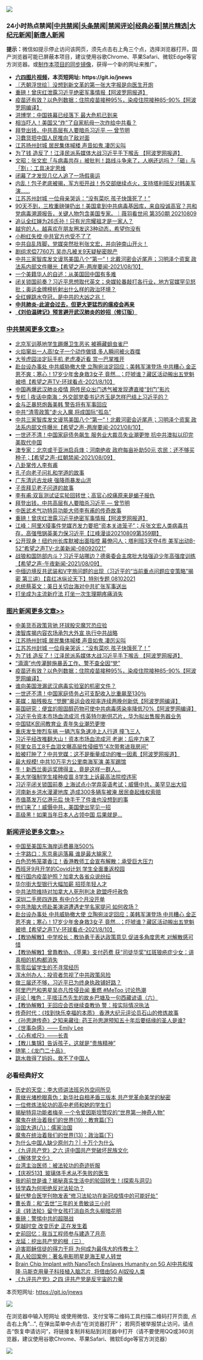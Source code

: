 ![](https://raw.githubusercontent.com/fqnews/bnews/master/64photo/fqnews-qr.jpg)

<div id="tt">
<h3>24小时热点禁闻|<a href="#%E4%B8%AD%E5%85%B1%E7%A6%81%E9%97%BB%E6%9B%B4%E5%A4%9A%E6%96%87%E7%AB%A0">中共禁闻</a>|<a href="#%E5%9B%BE%E7%89%87%E6%96%B0%E9%97%BB%E6%9B%B4%E5%A4%9A%E6%96%87%E7%AB%A0">头条禁闻</a>|<a href="#%E6%96%B0%E9%97%BB%E8%AF%84%E8%AE%BA%E6%9B%B4%E5%A4%9A%E6%96%87%E7%AB%A0">禁闻评论|<a href="#%E5%BF%85%E7%9C%8B%E7%BB%8F%E5%85%B8%E5%A5%BD%E6%96%87">经典必看|<a href="/video.md#%E7%A6%81%E7%89%87%E7%B2%BE%E9%80%89">禁片精选</a>|<a href="https://github.com/fqnews/djy/blob/master/gb/nf1351518.md#1">大纪元新闻</a>|<a href="https://github.com/fqnews/ntdtv/blob/master/gb/prog204.md#1">新唐人新闻</a></h3>
<div><b>提示：</b>微信如提示停止访问该网页，须先点击右上角三个点，选择浏览器打开。国产浏览器可能已屏蔽本项目，建议使用谷歌Chrome、苹果Safari、微软Edge等官方浏览器。或<a href="https://github.com/fqnews/bnews/blob/master/%E5%88%B6%E4%BD%9Cgit%E7%A6%81%E9%97%BB%E9%95%9C%E5%83%8F.md">制作本项目的同步镜像</a>，获得一个新的网址来推广。</div>
<ul>
<li><b><a href="http://d1.bdrive.tk/64.mp4" target="_blank">六四图片视频</a>，本页短网址: https://git.io/jnews</b></li>
<li><a href="/ssgc/20210810/1603404.md">〖兲朝浮世绘〗没想到新文革的第一张大字报是向医生开炮</a></li>
<li><a href="/cbnews/20210810/1603663.md">重磅！曾庆红泄露习近平绝密军事情报【阿波罗网报道】</a></li>
<li><a href="/topimagenews/20210810/1603416.md">疫苗还有效？以色列数据：住院疫苗接种95%，染疫住院接种85-90%【阿波罗网编译】</a></li>
<li><a href="/comments/20210810/1603504.md">洪博学：中国铁幕已经落下 最大危机已到来</a></li>
<li><a href="/cbnews/20210810/1603476.md">相当吓人！美国又“炸”了自家航母一次炸给中共看？</a></li>
<li><a href="/comments/20210810/1603655.md">拜登出钱，中共高层有人要暗杀习近平 — 曾节明</a></li>
<li><a href="/baitai/20210810/1603532.md">习蠢货把中国人民推向了敌对面</a></li>
<li><a href="/topimagenews/20210810/1603766.md">江苏扬州封城 居民集体喊楼 声音如鬼 凄厉尖叫</a></li>
<li><a href="/topimagenews/20210810/1603756.md">为了钱 造反了！江泽民派系媒体大战习近平手下喉舌 【阿波罗网报道】</a></li>
<li><a href="/cbnews/20210810/1603414.md">文昭：张文宏「与病毒共存」被批判！路线斗争来了，人祸还远吗？「砸」与「割」：工具决定思维</a></li>
<li><a href="/baitai/20210810/1603787.md">闭幕了才发现几亿人追了一场假奥运</a></li>
<li><a href="/bannedvideo/20210810/1603843.md">内乱！包子老底被揭，军方拒开战！外交部继续点火，支持塔利班反对韩美军演……</a></li>
<li><a href="/topimagenews/20210810/1603757.md">江苏苏州封城 一位母亲哭诉：“没有菜吃 孩子快饿死了！”</a></li>
<li><a href="/bannedvideo/20210810/1603676.md">90天不到，三枚重磅弹扔出！美国拿到中共病毒基因库，来自投诚高官？共和党病毒溯源报告，关键人物包含美国专家。｜薇羽看世间 第350期 20210809</a></li>
<li><a href="/cnnews/20210810/1603442.md">追认全红婵为26氏孙！只有光宗耀祖才是一家人？</a></li>
<li><a href="/lifebaike/20210810/1603726.md">越穷的人，越喜欢在朋友圈发这3种动态，希望你没有</a></li>
<li><a href="/comments/20210810/1603790.md">小粉红失控 中共官方也受不了了</a></li>
<li><a href="/bannedvideo/20210810/1603891.md">中共自乱阵脚，党媒突然批判张文宏，并向钟南山开火！</a></li>
<li><a href="/yule/20210810/1603522.md">剧组求偿7760万 吴亦凡被关9天疑秘密脱产</a></li>
<li><a href="/comments/20210810/1603845.md">中共三家智库发文谩骂美国八个“第一”！北戴河密会近尾声；习明泽个资案 政法系内部文件曝光【希望之声-两岸要闻-2021/08/10】</a></li>
<li><a href="/cnnews/20210810/1603464.md">一个美籍华人的自述：从美国回中国有多难</a></li>
<li><a href="/comments/20210810/1603492.md">闭关锁国前奏？习近平思想取代英文；央媒轮番敲打各行业，地方官媒罕见怒批；奥运金牌榜折射出什么样的政治环境？</a></li>
<li><a href="/bannedvideo/20210810/1603869.md">全红蝉跳水夺冠，是中共的大凶之兆！</a></li>
<li><b><a href="/comments/20200211/1275071.md" target="_blank">中共肺炎-此波会过去，但更大更猛烈的瘟疫会再来</a></b></li>
<li><b><a href="/comments/20200207/1272816.md" target="_blank">《刘伯温碑记》预言避开武汉肺炎的妙招（修订版）</a></b></li>
</ul>
</div>

<div class="catlist">
<h3><a href="/cbnews/" target="_blank">中共禁闻</a><span><a href="/cbnews/" target="_blank" rel="nofollow">更多文章>></a></span></h3>
<ul>
<li><a href="/cbnews/20210811/1604055.md" target="_blank">北京军训基地学生踢爆卫生恶劣 被褥藏蛆虫雀尸</a></li>
<li><a href="/cbnews/20210811/1604047.md" target="_blank">火焰窜出一人高!女子一个动作做错,多人瞬间被火吞噬</a></li>
<li><a href="/cbnews/20210811/1604033.md" target="_blank">大爷虎园淡定玩手机 老虎凑近看 赏一巴掌推开</a></li>
<li><a href="/comments/20210811/1604032.md" target="_blank">赴台设办事处 中共威胁撤大使 立陶宛淡定回应；美韩军演登场 中共糟心 金正恩不爽；寒心！17岁少年舍身救3女子 竟然…；吓唬谁？藏区活动搬出五党魁被喷【希望之声TV-环球看点-2021/8/10】</a></li>
<li><a href="/cbnews/20210811/1604014.md" target="_blank">中国再爆武汉肺炎疫情 网传民众出门透气被发现遭直接“封门”影片</a></li>
<li><a href="/cbnews/20210810/1603925.md" target="_blank">专栏 | 夜话中南海：外交部党委书记齐玉是怎样巴结上习近平的？</a></li>
<li><a href="/cbnews/20210810/1603874.md" target="_blank">金与正暴怒炮轰美韩 警告将有军事回应</a></li>
<li><a href="/cbnews/20210810/1603872.md" target="_blank">中共“清零政策”走火入魔 将成国际“孤岛”</a></li>
<li><a href="/comments/20210810/1603845.md" target="_blank">中共三家智库发文谩骂美国八个“第一”！北戴河密会近尾声；习明泽个资案 政法系内部文件曝光【希望之声-两岸要闻-2021/08/10】</a></li>
<li><a href="/cbnews/20210810/1603833.md" target="_blank">一世还不清！中国家庭债务飙生 服务业大裁员失业潮更惨 抗中共澳拟以印完美取代中国</a></li>
<li><a href="/comments/20210810/1603818.md" target="_blank">澳专家：北京或于亚洲启兵烽；河南绝收 政府每亩补助50元 农民：还不够买种子；【希望之声-红朝禁闻-2021/08/09】</a></li>
<li><a href="/comments/20210810/1603808.md" target="_blank">八卦掌传人李有甫</a></li>
<li><a href="/comments/20210810/1603736.md" target="_blank">孔子向老子问礼和学道的故事</a></li>
<li><a href="/cbnews/20210810/1603735.md" target="_blank">广东清远古龙峡 强降雨暴发山洪</a></li>
<li><a href="/cbnews/20210810/1603728.md" target="_blank">子贡拜见老子问道的故事</a></li>
<li><a href="/comments/20210810/1603672.md" target="_blank">李有甫:双盲测试证实轮回转世；高官心绞痛原来是蝎子报仇</a></li>
<li><a href="/comments/20210810/1603655.md" target="_blank">拜登出钱，中共高层有人要暗杀习近平 — 曾节明</a></li>
<li><a href="/comments/20210810/1603664.md" target="_blank">中医武术气功特异功能大师李有甫的传奇故事</a></li>
<li><a href="/cbnews/20210810/1603663.md" target="_blank">重磅！曾庆红泄露习近平绝密军事情报【阿波罗网报道】</a></li>
<li><a href="/cbnews/20210810/1603653.md" target="_blank">江峰：阿里X侵事件党媒齐发力要把“资本关进笼子”；斥张文宏人类病毒共存，高强甩锅英美力保习近平【江峰漫谈20210809第359期】</a></li>
<li><a href="/comments/20210810/1603642.md" target="_blank">公开现身！纽约州长库默被出面指控  幕僚闪人；塔利班3天夺4市 美军出动B-52“希望之声TV-北美新闻-08092021”</a></li>
<li><a href="/comments/20210810/1603641.md" target="_blank">战狼和国防部内斗？习近平站哪边？德奥委会主席批大陆强迫少年高强度训练【希望之声-午夜新闻-2021/08/09】</a></li>
<li><a href="/comments/20210810/1603637.md" target="_blank">中缅边境反共武装和V字旅问题的出现（习近平的“当前重点问题应变策略”揭密   第三讲）【袁红冰纵论天下】特别专题  08102021</a></li>
<li><a href="/cbnews/20210810/1603577.md" target="_blank">总统蔡英文：美日关切台海对中共扩张军事送出</a></li>
<li><a href="/cbnews/20210810/1603566.md" target="_blank">打坐成为主流新疗法 打坐一次生理期疼痛消失</a></li>

</ul>
</div>
<div class="catlist">
<h3><a href="/topimagenews/" target="_blank">图片新闻</a><span><a href="/topimagenews/" target="_blank" rel="nofollow">更多文章>></a></span></h3>
<ul>
<li><a href="/topimagenews/20210811/1604031.md" target="_blank">中美货币政策背驰 环球股灾魔咒恐应验</a></li>
<li><a href="/topimagenews/20210811/1604002.md" target="_blank">澳智库揭内容农场承包大外宣 执行中共战略</a></li>
<li><a href="/topimagenews/20210810/1603766.md" target="_blank">江苏扬州封城 居民集体喊楼 声音如鬼 凄厉尖叫</a></li>
<li><a href="/topimagenews/20210810/1603757.md" target="_blank">江苏苏州封城 一位母亲哭诉：“没有菜吃 孩子快饿死了！”</a></li>
<li><a href="/topimagenews/20210810/1603756.md" target="_blank">为了钱 造反了！江泽民派系媒体大战习近平手下喉舌 【阿波罗网报道】</a></li>
<li><a href="/topimagenews/20210810/1603475.md" target="_blank">“滴滴”也传灌醉施暴丢工作、警不查全因“党”</a></li>
<li><a href="/topimagenews/20210810/1603416.md" target="_blank">疫苗还有效？以色列数据：住院疫苗接种95%，染疫住院接种85-90%【阿波罗网编译】</a></li>
<li><a href="/topimagenews/20210810/1603390.md" target="_blank">谁向美国泄漏武汉病毒实验室的机密文件？</a></li>
<li><a href="/topimagenews/20210809/1603201.md" target="_blank">一世还不清！中国家庭债务占可支配收入比重飙至130％</a></li>
<li><a href="/topimagenews/20210809/1603179.md" target="_blank">美媒：脑残极左 “觉醒”奥运会收视率连续两晚创新低【阿波罗网编译】</a></li>
<li><a href="/topimagenews/20210809/1603160.md" target="_blank">英国研究：便宜的胆固醇药物可使中共病毒感染率降低70%【阿波罗网编译】</a></li>
<li><a href="/topimagenews/20210809/1603159.md" target="_blank">习近平令资本市场血流成河 传英特尔断供芯片，华为拟出售服务器业务</a></li>
<li><a href="/topimagenews/20210809/1602818.md" target="_blank">中国猛K民间教育业 青年失业潮恐更惨</a></li>
<li><a href="/topimagenews/20210809/1602751.md" target="_blank">重庆发生惨烈车祸 一辆汽车急速冲上人行道 撞飞三人</a></li>
<li><a href="/topimagenews/20210809/1602741.md" target="_blank">习近平经改推翻大山！资本市场血流成河 老谢：后座力来了</a></li>
<li><a href="/topimagenews/20210809/1602711.md" target="_blank">阿里女员工8千血泪文曝高层性侵细节“4次带套进我房间”</a></li>
<li><a href="/topimagenews/20210808/1602555.md" target="_blank">脸被打肿了？中共党媒：这不是衡量成功的唯一因素【阿波罗网报道】</a></li>
<li><a href="/topimagenews/20210808/1602348.md" target="_blank">最大规模! 中共10万平方公里南海军演 美军踢馆</a></li>
<li><a href="/topimagenews/20210808/1602336.md" target="_blank">牛！新西兰奥运奖牌得主，竟是这样一群人…</a></li>
<li><a href="/topimagenews/20210808/1602263.md" target="_blank">美大学强制学生接种疫苗 8学生上诉最高法院控违宪</a></li>
<li><a href="/topimagenews/20210807/1602111.md" target="_blank">习近平闭关锁国前奏 上海试点小学弃英语考试；威慑中共，美罕见出大招</a></li>
<li><a href="/topimagenews/20210807/1601991.md" target="_blank">河南新乡洪水漫灌地库 造成300多辆车被淹 居民奋起维权索赔</a></li>
<li><a href="/topimagenews/20210807/1601959.md" target="_blank">市值蒸发万亿港元后 快手干了件谁也没想到的事</a></li>
<li><a href="/topimagenews/20210807/1601785.md" target="_blank">他们来了！威慑中共，美国使出罕见一招</a></li>
<li><a href="/topimagenews/20210807/1601784.md" target="_blank">高级黑！如果当年日本人占领中国 后果就是…</a></li>

</ul>
</div>
<div class="catlist">
<h3><a href="/comments/" target="_blank">新闻评论</a><span><a href="/comments/" target="_blank" rel="nofollow">更多文章>></a></span></h3>
<ul>
<li><a href="/comments/20210811/1604075.md" target="_blank">中国至美国东海岸运费暴涨500%</a></li>
<li><a href="/comments/20210811/1604070.md" target="_blank">十字路口：东京奥运落幕 谁是最大输家？</a></li>
<li><a href="/comments/20210811/1604065.md" target="_blank">白色恐怖笼罩香江！香港教师工会宣布解散：承受巨大压力</a></li>
<li><a href="/comments/20210811/1604063.md" target="_blank">西班牙9月开学的Covid计划 学生全面重返校园</a></li>
<li><a href="/comments/20210811/1604061.md" target="_blank">推行国内疫苗护照？加拿大各省众说纷纭</a></li>
<li><a href="/comments/20210811/1604054.md" target="_blank">华尔街大型银行大幅加薪 招揽年轻人才</a></li>
<li><a href="/comments/20210811/1604052.md" target="_blank">中共法院维持对加拿大人死刑判决 欧盟呼吁赦免</a></li>
<li><a href="/comments/20210811/1604043.md" target="_blank">深圳二手房四连跌 有中介5个月没开单</a></li>
<li><a href="/comments/20210811/1604042.md" target="_blank">中共洗脑大师赴美演讲遭遇史学名家提问 如何收场？</a></li>
<li><a href="/comments/20210811/1604032.md" target="_blank">赴台设办事处 中共威胁撤大使 立陶宛淡定回应；美韩军演登场 中共糟心 金正恩不爽；寒心！17岁少年舍身救3女子 竟然…；吓唬谁？藏区活动搬出五党魁被喷【希望之声TV-环球看点-2021/8/10】</a></li>
<li><a href="/comments/20210811/1604013.md" target="_blank">【教协解散】中学校长：教协勇于表达政策意见 促进多角度思考 对解散感可惜</a></li>
<li><a href="/comments/20210811/1604012.md" target="_blank">【教协解散】曾靠教协、《苹果》支付药费 获“司徒华奖”红斑狼疮症少女：讲真相的机构都消失</a></li>
<li><a href="/comments/20210811/1604008.md" target="_blank">零零后留学生的不寻常经历</a></li>
<li><a href="/comments/20210811/1604007.md" target="_blank">浑水创办人：投资者忽视了中共政策风险</a></li>
<li><a href="/comments/20210811/1603993.md" target="_blank">做三届还不够，习近平已为终身执政铺好路？</a></li>
<li><a href="/comments/20210811/1603992.md" target="_blank">阿里巴巴和男星吴亦凡性侵丑闻 重燃 #MeToo 讨论热潮</a></li>
<li><a href="/comments/20210811/1603978.md" target="_blank">评论 | 唯色：平措汪杰先生的故乡巴塘及一句西藏谚语（六）</a></li>
<li><a href="/comments/20210811/1603977.md" target="_blank">【教协解散】无回应会否继续查教协 警：按实际情况执法</a></li>
<li><a href="/comments/20210811/1603976.md" target="_blank">传奇时代：《找到快乐幸福的本质》 香港大纪元评论员石山的修炼故事</a></li>
<li><a href="/comments/20210811/1603975.md" target="_blank">《孙思邈传奇》之知来藏往: 药王孙思邈预知五十年后要结缘的圣人是谁?</a></li>
<li><a href="/comments/20210811/1603974.md" target="_blank">《世事杂感》—— Emily Lee</a></li>
<li><a href="/comments/20210811/1603973.md" target="_blank">《心有戒尺》——长青</a></li>
<li><a href="/comments/20210811/1603972.md" target="_blank">【教儿集锦】告诉孩子，这就是“贵族精神”</a></li>
<li><a href="/comments/20210811/1603971.md" target="_blank">随笔：《龙门二十品》</a></li>
<li><a href="/comments/20210810/1603918.md" target="_blank">跳水救得了妈妈，救不了中国人</a></li>

</ul>
</div>

<div class="catlist">
<h3>必看经典好文</h3>
<ul>
<li><a href="/tculture/20121025/73064.md" target="_blank">历史的天空：李大师讲法班另外空间所见</a></li>
<li><a href="/lifebaike/20180921/1001174.md" target="_blank">黄继光堵枪眼真伪：新华社自相矛盾三版本 共产党革命美学的秘密</a></li>
<li><a href="/cbnews/20200702/1354550.md" target="_blank">一位修炼法轮功的高中老师和她的学生们</a></li>
<li><a href="/cnnews/20210317/1506463.md" target="_blank">揭秘特异功能者梅辛 一个令爱因斯坦赞叹的“世界第一神奇人物”</a></li>
<li><a href="/comments/20180716/972458.md" target="_blank">魔鬼在统治着我们的世界(19)：教育篇(下)</a></li>
<li><a href="/cbnews/20190424/914482.md" target="_blank">治国大道(八)：儒家治国</a></li>
<li><a href="/topimagenews/20180602/951960.md" target="_blank">魔鬼在统治着我们的世界(13)：政治篇(下)</a></li>
<li><a href="/ssgc/20200715/1360940.md" target="_blank">为什么中国人缺少原创力？| 十万个为什么</a></li>
<li><a href="/bookonline/20131116/201050.md" target="_blank">《九评共产党》之六 评中国共产党破坏民族文化</a></li>
<li><a href="/bookwiki/20130610/138400.md" target="_blank">《解体党文化》</a></li>
<li><a href="/comments/20200801/1373219.md" target="_blank">台湾主治医师：被法轮功的奇迹折服</a></li>
<li><a href="/cbnews/20210526/1554325.md" target="_blank">【庆祝513】玻璃体手术从不失败的医生</a></li>
<li><a href="/comments/20200715/1359453.md" target="_blank">我的前世是谁？揭秘真实生活中的轮回转生！(探索与洞见)</a></li>
<li><a href="/comments/20210123/1473430.md" target="_blank">钱学森为何拒绝反对法轮功？</a></li>
<li><a href="/comments/20210403/1518906.md" target="_blank">替代整合医学刊物发表“修习法轮功在新冠疫情中的可能好处”</a></li>
<li><a href="/comments/20050116/727099.md" target="_blank">曹长青：和“去世”三年的关贵敏谈三小时</a></li>
<li><a href="/comments/20190512/1127015.md" target="_blank">读《转法轮》留守女孩打消自杀念头柳暗花明</a></li>
<li><a href="/comments/20200717/1362287.md" target="_blank">重磅：警惕中共的超限战</a></li>
<li><a href="/comments/20200626/1259925.md" target="_blank">穿越时空 改变历史 正在发生着</a></li>
<li><a href="/aomi/history/20141104/323033.md" target="_blank">史前回忆：我当工程师参与建造了月亮</a></li>
<li><a href="/comments/20200929/1405201.md" target="_blank">龙延：挖出共产党的根（三）</a></li>
<li><a href="/comments/20200622/1346846.md" target="_blank">迫害耶稣信徒的得力干将  为何成为最伟大的传教士？</a></li>
<li><a href="/comments/20200523/1332915.md" target="_blank">真人轮回案例：著名电影明星是海王星人转世</a></li>
<li><a href="/comments/20200901/1451956.md" target="_blank">Brain Chip Implant with NanoTech Enslaves Humanity on 5G AI中共和埃隆∙马斯克用量子科技植入脑芯片, 将借由5G AI奴役人类</a></li>
<li><a href="/bookonline/20131116/201053.md" target="_blank">《九评共产党》之四 评共产党是反宇宙的力量</a></li>

</ul>
</div>

本页短网址: https://git.io/jnews

![](https://raw.githubusercontent.com/fqnews/bnews/master/64photo/fqnews-qr.jpg)

在浏览器中输入短网址 或使用微信、支付宝等二维码工具扫描二维码打开页面, 点击右上角"...", 在弹出菜单中点击“在浏览器打开”； 若网页被举报禁止访问，请点击“恢复申请访问”，将链接复制并粘贴到浏览器中打开（请不要使用QQ或360浏览器，建议使用谷歌Chrome、苹果Safari、微软Edge等官方浏览器）

![](https://raw.githubusercontent.com/fqnews/bnews/master/64photo/wx.jpg)